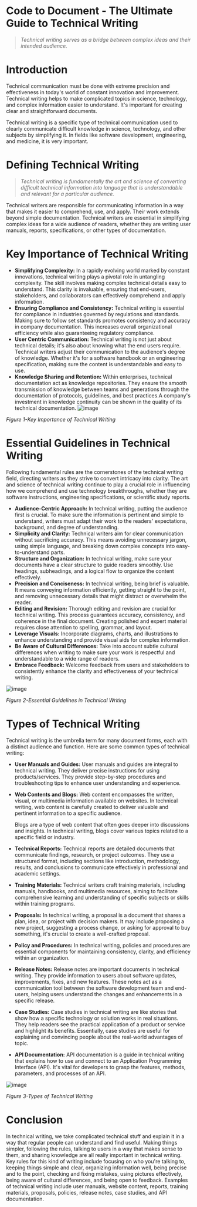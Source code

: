 # Code to Document - The Ultimate Guide to Technical Writing
> *Technical writing serves as a bridge between complex ideas and their intended audience.*
# Introduction
Technical communication must be done with extreme precision and effectiveness in today's world of constant innovation and improvement. Technical writing helps to make complicated topics in science, technology, and complex information easier to understand. It's important for creating clear and straightforward documents.

Technical writing is a specific type of technical communication used to clearly communicate difficult knowledge in science, technology, and other subjects by simplifying it. In fields like software development, engineering, and medicine, it is very important.
# Defining Technical Writing
> *Technical writing is fundamentally the art and science of converting difficult technical information into language that is understandable and relevant for a particular audience.*

Technical writers are responsible for communicating information in a way that makes it easier to comprehend, use, and apply. Their work extends beyond simple documentation. Technical writers are essential in simplifying complex ideas for a wide audience of readers, whether they are writing user manuals, reports, specifications, or other types of documentation.
# Key Importance of Technical Writing
* **Simplifying Complexity:** In a rapidly evolving world marked by constant innovations, technical writing plays a pivotal role in untangling complexity. The skill involves making complex technical details easy to understand. This clarity is invaluable, ensuring that end-users, stakeholders, and collaborators can effectively comprehend and apply information.
* **Ensuring Compliance and Consistency:** Technical writing is essential for compliance in industries governed by regulations and standards. Making sure to follow set standards promotes consistency and accuracy in company documentation. This increases overall organizational efficiency while also guaranteeing regulatory compliance.
* **User Centric Communication:** Technical writing is not just about technical details; it's also about knowing what the end users require. Technical writers adjust their communication to the audience's degree of knowledge. Whether it's for a software handbook or an engineering specification, making sure the content is understandable and easy to use.
* **Knowledge Sharing and Retention:** Within enterprises, technical documentation act as knowledge repositories. They ensure the smooth transmission of knowledge between teams and generations through the documentation of protocols, guidelines, and best practices.A company's investment in knowledge continuity can be shown in the quality of its technical documentation.
![image](https://github.com/ssamag/technical-writing/assets/80880193/6ad6a089-fa57-4d67-9da2-09358ab5b4b4)

_Figure 1-Key Importance of Technical Writing_
# Essential Guidelines in Technical Writing
Following fundamental rules are the cornerstones of the technical writing field, directing writers as they strive to convert intricacy into clarity. The art and science of technical writing continue to play a crucial role in influencing how we comprehend and use technology breakthroughs, whether they are software instructions, engineering specifications, or scientific study reports.
* **Audience-Centric Approach:** In technical writing, putting the audience first is crucial. To make sure the information is pertinent and simple to understand, writers must adapt their work to the readers' expectations, background, and degree of understanding.
* **Simplicity and Clarity:** Technical writers aim for clear communication without sacrificing accuracy. This means avoiding unnecessary jargon, using simple language, and breaking down complex concepts into easy-to-understand parts.
* **Structure and Organization:** In technical writing, make sure your documents have a clear structure to guide readers smoothly. Use headings, subheadings, and a logical flow to organize the content effectively.
* **Precision and Conciseness:** In technical writing, being brief is valuable. It means conveying information efficiently, getting straight to the point, and removing unnecessary details that might distract or overwhelm the reader.
* **Editing and Revision:** Thorough editing and revision are crucial for technical writing. This process guarantees accuracy, consistency, and coherence in the final document. Creating polished and expert material requires close attention to spelling, grammar, and layout.
* **Leverage Visuals:** Incorporate diagrams, charts, and illustrations to enhance understanding and provide visual aids for complex information.
* **Be Aware of Cultural Differences:** Take into account subtle cultural differences when writing to make sure your work is respectful and understandable to a wide range of readers.
* **Embrace Feedback:** Welcome feedback from users and stakeholders to consistently enhance the clarity and effectiveness of your technical writing.
  
![image](https://github.com/ssamag/technical-writing/assets/80880193/0abf6192-b178-4adc-928b-2b4e7c44a26e)

_Figure 2-Essential Guidelines in Technical Writing_
# Types of Technical Writing
Technical writing is the umbrella term for many document forms, each with a distinct audience and function. Here are some common types of technical writing:
* **User Manuals and Guides:** User manuals and guides are integral to technical writing. They deliver precise instructions for using products/services. They provide step-by-step procedures and troubleshooting tips to enhance user understanding and experience.
* **Web Contents and Blogs:** Web content encompasses the written, visual, or multimedia information available on websites. In technical writing, web content is carefully created to deliver valuable and pertinent information to a specific audience. 

  Blogs are a type of web content that often goes deeper into discussions and insights. In technical writing, blogs cover various topics related to a 
  specific field or industry.
* **Technical Reports:** Technical reports are detailed documents that communicate findings, research, or project outcomes. They use a structured format, including sections like introduction, methodology, results, and conclusions to communicate effectively in professional and academic settings.
* **Training Materials:** Technical writers craft training materials, including manuals, handbooks, and multimedia resources, aiming to facilitate comprehensive learning and understanding of specific subjects or skills within training programs.
* **Proposals:** In technical writing, a proposal is a document that shares a plan, idea, or project with decision makers. It may include proposing a new project, suggesting a process change, or asking for approval to buy something, it's crucial to create a well-crafted proposal.
* **Policy and Procedures:** In technical writing, policies and procedures are essential components for maintaining consistency, clarity, and efficiency within an organization.
* **Release Notes:** Release notes are important documents in technical writing. They provide information to users about software updates, improvements, fixes, and new features. These notes act as a communication tool between the software development team and end-users, helping users understand the changes and enhancements in a specific release.
* **Case Studies:** Case studies in technical writing are like stories that show how a specific technology or solution works in real situations. They help readers see the practical application of a product or service and highlight its benefits. Essentially, case studies are useful for explaining and convincing people about the real-world advantages of topic.
* **API Documentation:** API documentation is a guide in technical writing that explains how to use and connect to an Application Programming Interface (API). It's vital for developers to grasp the features, methods, parameters, and processes of an API.
  
![image](https://github.com/ssamag/technical-writing/assets/80880193/be89cff8-0112-42f3-8e31-49e3cef59324)

_Figure 3-Types of Technical Writing_

# Conclusion
In technical writing, we take complicated technical stuff and explain it in a way that regular people can understand and find useful. Making things simpler, following the rules, talking to users in a way that makes sense to them, and sharing knowledge are all really important in technical writing. Key rules for this kind of writing include focusing on who you're talking to, keeping things simple and clear, organizing information well, being precise and to the point, checking and fixing mistakes, using pictures effectively, being aware of cultural differences, and being open to feedback. Examples of technical writing include user manuals, website content, reports, training materials, proposals, policies, release notes, case studies, and API documentation.




